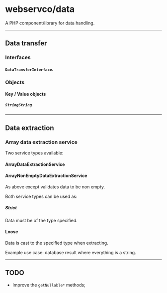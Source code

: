 # webservco/data

A PHP component/library for data handling.

---

## Data transfer

### Interfaces

#### `DataTransferInterface`.

### Objects

#### Key / Value objects

##### `StringString`

---

## Data extraction

### Array data extraction service

Two service types available:

#### ArrayDataExtractionService

#### ArrayNonEmptyDataExtractionService

As above except validates data to be non empty.

Both service types can be used as:

##### Strict

Data must be of the type specified.

#### Loose

Data is cast to the specified type when extracting.

Example use case: database result where everything is a string.

---

## TODO

- Improve the `getNullable*` methods;
